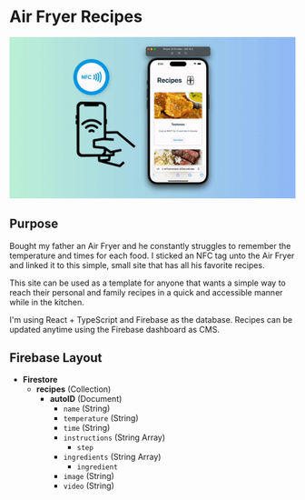 # Air Fryer Recipes

!['Demo For Site'](https://github.com/Calesi19/Air-Fryer-Recipes/blob/main/demo.gif?raw=true)

## Purpose

Bought my father an Air Fryer and he constantly struggles to remember the temperature and times for each food. I sticked an NFC tag unto the Air Fryer and linked it to this simple, small site that has all his favorite recipes.

This site can be used as a template for anyone that wants a simple way to reach their personal and family recipes in a quick and accessible manner while in the kitchen.

I'm using React + TypeScript and Firebase as the database. Recipes can be updated anytime using the Firebase dashboard as CMS.


## Firebase Layout


- **Firestore**
  - **recipes** (Collection)
    - **autoID** (Document)
      - `name` (String)
      - `temperature` (String)
      - `time` (String)
      - `instructions` (String Array)
         - `step` 
      - `ingredients` (String Array)
         - `ingredient`
      - `image` (String)
      - `video` (String)
    
